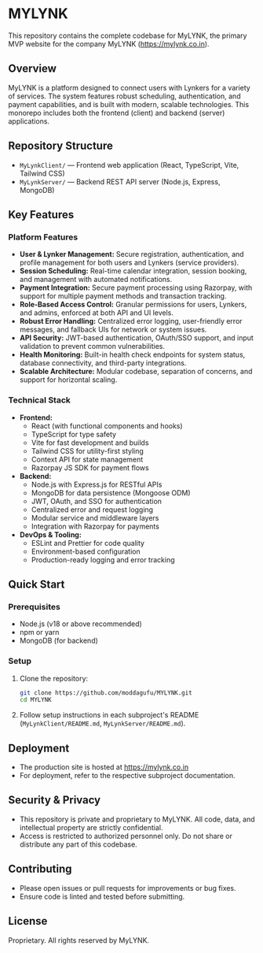 # MYLYNK

This repository contains the complete codebase for MyLYNK, the primary MVP website for the company MyLYNK (https://mylynk.co.in).

## Overview
MyLYNK is a platform designed to connect users with Lynkers for a variety of services. The system features robust scheduling, authentication, and payment capabilities, and is built with modern, scalable technologies. This monorepo includes both the frontend (client) and backend (server) applications.

## Repository Structure
- `MyLynkClient/` — Frontend web application (React, TypeScript, Vite, Tailwind CSS)
- `MyLynkServer/` — Backend REST API server (Node.js, Express, MongoDB)

## Key Features

### Platform Features
- **User & Lynker Management:** Secure registration, authentication, and profile management for both users and Lynkers (service providers).
- **Session Scheduling:** Real-time calendar integration, session booking, and management with automated notifications.
- **Payment Integration:** Secure payment processing using Razorpay, with support for multiple payment methods and transaction tracking.
- **Role-Based Access Control:** Granular permissions for users, Lynkers, and admins, enforced at both API and UI levels.
- **Robust Error Handling:** Centralized error logging, user-friendly error messages, and fallback UIs for network or system issues.
- **API Security:** JWT-based authentication, OAuth/SSO support, and input validation to prevent common vulnerabilities.
- **Health Monitoring:** Built-in health check endpoints for system status, database connectivity, and third-party integrations.
- **Scalable Architecture:** Modular codebase, separation of concerns, and support for horizontal scaling.

### Technical Stack
- **Frontend:**
  - React (with functional components and hooks)
  - TypeScript for type safety
  - Vite for fast development and builds
  - Tailwind CSS for utility-first styling
  - Context API for state management
  - Razorpay JS SDK for payment flows
- **Backend:**
  - Node.js with Express.js for RESTful APIs
  - MongoDB for data persistence (Mongoose ODM)
  - JWT, OAuth, and SSO for authentication
  - Centralized error and request logging
  - Modular service and middleware layers
  - Integration with Razorpay for payments
- **DevOps & Tooling:**
  - ESLint and Prettier for code quality
  - Environment-based configuration
  - Production-ready logging and error tracking

## Quick Start

### Prerequisites
- Node.js (v18 or above recommended)
- npm or yarn
- MongoDB (for backend)

### Setup
1. Clone the repository:
   ```bash
   git clone https://github.com/moddagufu/MYLYNK.git
   cd MYLYNK
   ```
2. Follow setup instructions in each subproject's README (`MyLynkClient/README.md`, `MyLynkServer/README.md`).

## Deployment
- The production site is hosted at https://mylynk.co.in
- For deployment, refer to the respective subproject documentation.

## Security & Privacy
- This repository is private and proprietary to MyLYNK. All code, data, and intellectual property are strictly confidential.
- Access is restricted to authorized personnel only. Do not share or distribute any part of this codebase.

## Contributing
- Please open issues or pull requests for improvements or bug fixes.
- Ensure code is linted and tested before submitting.

## License
Proprietary. All rights reserved by MyLYNK.
